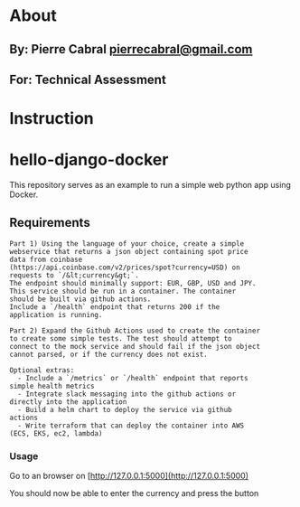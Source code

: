 # About

## By: Pierre Cabral pierrecabral@gmail.com
## For: Technical Assessment

# Instruction

# hello-django-docker
This repository serves as an example to run a simple web python app using Docker.

## Requirements

```
Part 1) Using the language of your choice, create a simple
webservice that returns a json object containing spot price
data from coinbase
(https://api.coinbase.com/v2/prices/spot?currency=USD) on
requests to `/&lt;currency&gt;`.
The endpoint should minimally support: EUR, GBP, USD and JPY.
This service should be run in a container. The container
should be built via github actions.
Include a `/health` endpoint that returns 200 if the
application is running.

Part 2) Expand the Github Actions used to create the container
to create some simple tests. The test should attempt to
connect to the mock service and should fail if the json object
cannot parsed, or if the currency does not exist.

Optional extras:
  - Include a `/metrics` or `/health` endpoint that reports
simple health metrics
  - Integrate slack messaging into the github actions or
directly into the application
  - Build a helm chart to deploy the service via github
actions
  - Write terraform that can deploy the container into AWS
(ECS, EKS, ec2, lambda)
```

### Usage

Go to an browser on [http://127.0.0.1:5000](http://127.0.0.1:5000)

You should now be able to enter the currency and press the button
